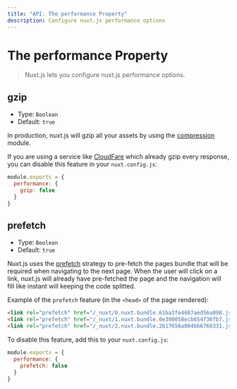 ```yaml
---
title: "API: The performance Property"
description: Configure nuxt.js performance options
---
```


# The performance Property

> Nuxt.js lets you configure nuxt.js performance options.

## gzip

- Type: `Boolean`
- Default: `true`

In production, nuxt.js will gzip all your assets by using the [compression](https://github.com/expressjs/compression) module.

If you are using a service like [CloudFare](https://www.cloudflare.com/) which already gzip every response, you can disable this feature in your `nuxt.config.js`:
```js
module.exports = {
  performance: {
    gzip: false
  }
}
```

## prefetch

- Type: `Boolean`
- Default: `true`

Nuxt.js uses the [prefetch](https://www.w3.org/TR/resource-hints/#dfn-prefetch) strategy to pre-fetch the pages bundle that will be required when navigating to the next page. When the user will click on a link, nuxt.js will already have pre-fetched the page and the navigation will fill like instant will keeping the code splitted.

Example of the `prefetch` feature (in the `<head>` of the page rendered):
```html
<link rel="prefetch" href="/_nuxt/0.nuxt.bundle.61ba3fe4687aed56a098.js">
<link rel="prefetch" href="/_nuxt/1.nuxt.bundle.0e300058ecb654f36fb7.js">
<link rel="prefetch" href="/_nuxt/2.nuxt.bundle.2617656a084bb6760331.js">
```

To disable this feature, add this to your `nuxt.config.js`:

```js
module.exports = {
  performance: {
    prefetch: false
  }
}
```

